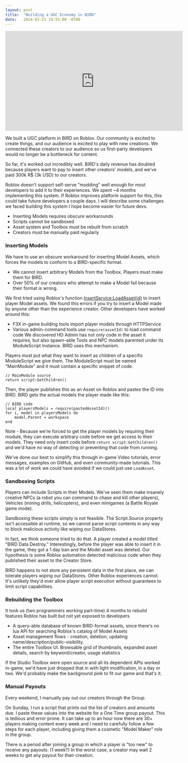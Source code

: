 ```yaml
---
layout: post
title:  "Building a UGC Economy in BIRD"
date:   2024-03-21 19:55:00 -0700
---
```

<div style="text-align: center;">
<iframe width="560" height="315" src="https://www.youtube.com/embed/Amwp6iZ377I" frameborder="0" allow="accelerometer; autoplay; encrypted-media; gyroscope; picture-in-picture" allowfullscreen></iframe>
</div>

We built a UGC platform in BIRD on Roblox. Our community is excited to create things, and our audience is excited to play with new creations. We connected these creators to our audience so us first-party developers would no longer be a bottleneck for content.

So far, it's worked out incredibly well. BIRD's daily revenue has doubled because players want to pay to insert other creators' models, and we've paid 300k R$ (3k USD) to our creators.

Roblox doesn't support self-serve "modding" well enough for most developers to add it to their experiences. We spent ~4 months implementing this system. If Roblox improves platform support for this, this could take future developers a couple days. I will describe some challenges we faced building this system I hope become easier for future devs.

- Inserting Models requires obscure workarounds
- Scripts cannot be sandboxed
- Asset system and Toolbox must be rebuilt from scratch
- Creators must be manually paid regularly

### Inserting Models
We have to use an obscure workaround for inserting Model Assets, which forces the models to conform to a BIRD-specific format.
- We cannot insert arbitrary Models from the Toolbox. Players must make them for BIRD.
- Over 50% of our creators who attempt to make a Model fail because their format is wrong.

We first tried using Roblox's function [InsertService:LoadAsset(id)](https://create.roblox.com/docs/reference/engine/classes/InsertService#LoadAsset) to insert player Model assets. We found this errors if you try to insert a Model made by anyone other than the experience creator. Other developers have worked around this:
- F3X in-game building tools import player models through HTTPService
- Various admin-command tools use `require(assetId)` to load command code
We discovered HD Admin has not only code in the asset it requires, but also spawn-able Tools and NPC models parented under its ModuleScript Instance. BIRD uses this mechanism.

Players must put what they want to insert as children of a specific ModuleScript we give them. The ModuleScript must be named "MainModule" and it must contain a specific snippet of code.
```
// MainModule source
return script:GetChildren()
```
Then, the player publishes this as an Asset on Roblox and pastes the ID into BIRD. BIRD gets the actual models the player made like this:
```
// BIRD code
local playersModels = require(pastedAssetId)()
for i, model in playersModels do
	model.Parent = workspace
end
```
Note - Because we're forced to get the player models by requiring their module, they can execute arbitrary code before we get access to their models. They need only insert code before `return script:GetChildren()` and we'd have no way of detecting or preventing that code from running.

We've done our best to simplify this through in-game Video tutorials, error messages, examples on GitHub, and even community-made tutorials. This was a lot of work we could have avoided if we could just use `LoadAsset`.

### Sandboxing Scripts
Players can include Scripts in their Models. We've seen them make insanely creative NPCs (a robot you can command to chase and kill other players), Vehicles (mining drills, helicopters), and even minigames (a Battle Royale game mode).

Sandboxing these scripts simply is not feasible. The Script.Source property isn't accessible at runtime, so we cannot parse script contents in any way to block malicious activity like wiping our DataStores.

In fact, we think someone tried to do that. A player created a model titled "BIRD Data Destroy." Interestingly, before the player was able to insert it in the game, they got a 1 day ban and the Model asset was deleted. Our hypothesis is some Roblox automation detected malicious code when they published their asset to the Creator Store.

BIRD happens to not store any persistent data in the first place, we can tolerate players wiping our DataStores. Other Roblox experiences cannot. It's unlikely they'd ever allow player script execution without guarantees to limit script capabilities.

### Rebuilding the Toolbox
It took us (two programmers working part-time) 4 months to rebuild features Roblox has built but not yet exposed to developers
- A query-able database of known BIRD-format assets, since there's no lua API for searching Roblox's catalog of Model Assets
- Asset management flows - creation, deletion, updating name/description/public-visibility.
- The entire Toolbox UI. Browsable grid of thumbnails, expanded asset details, search by keyword/creator, usage statistics

If the Studio Toolbox were open source and all its dependent APIs worked in-game, we'd have just dropped that in with light modification, in a day or two. We'd probably make the background pink to fit our game and that's it.

### Manual Payouts
Every weekend, I manually pay out our creators through the Group.

On Sunday, I run a script that prints out the list of creators and amounts due. I paste these values into the website for a One Time group payout. This is tedious and error prone. It can take up to an hour now there are 30+ players making content every week and I need to carefully follow a few steps for each player, including giving them a cosmetic "Model Maker" role in the group.

There is a period after joining a group in which a player is "too new" to receive any payouts. (1 week?) In the worst case, a creator may wait 2 weeks to get any payout for their creation.
